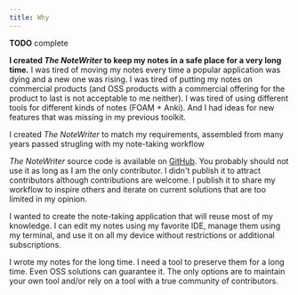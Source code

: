 ```yaml
---
title: Why
---
```


**TODO** complete


**I created _The NoteWriter_ to keep my notes in a safe place for a very long time.** I was tired of moving my notes every time a popular application was dying and a new one was rising. I was tired of putting my notes on commercial products (and OSS products with a commercial offering for the product to last is not acceptable to me neither). I was tired of using different tools for different kinds of notes (FOAM + Anki). And I had ideas for new features that was missing in my previous toolkit.

I created _The NoteWriter_ to match my requirements, assembled from many years passed strugling with my note-taking workflow

_The NoteWriter_ source code is available on [GitHub](https://github.com/julien-sobczak/the-notewriter). You probably should not use it as long as I am the only contributor. I didn't publish it to attract contributors although contributions are welcome. I publish it to share my workflow to inspire others and iterate on current solutions that are too limited in my opinion.

I wanted to create the note-taking application that will reuse most of my knowledge. I can edit my notes using my favorite IDE, manage them using my terminal, and use it on all my device without restrictions or additional subscriptions.

I wrote my notes for the long time. I need a tool to preserve them for a long time. Even OSS solutions can guarantee it. The only options are to maintain your own tool and/or rely on a tool with a true community of contributors.
